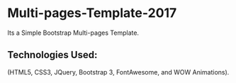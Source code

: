 # Multi-pages-Template-2017
Its a Simple Bootstrap Multi-pages Template.

## Technologies Used:

(HTML5, CSS3, JQuery, Bootstrap 3, FontAwesome, and WOW Animations). 
